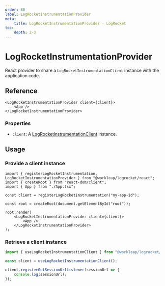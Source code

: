 ```yaml
---
order: 80
label: LogRocketInstrumentationProvider
meta:
    title: LogRocketInstrumentationProvider - LogRocket
toc:
    depth: 2-3
---
```


# LogRocketInstrumentationProvider

React provider to share a `LogRocketInstrumentationClient` instance with the application code.

## Reference

```tsx
<LogRocketInstrumentationProvider client={client}>
    <App />
</LogRocketInstrumentationProvider>
```

### Properties

- `client`: A [LogRocketInstrumentationClient](./LogRocketInstrumentationClient.md) instance.

## Usage

### Provide a client instance

```tsx !#10-12
import { registerLogRocketInstrumentation, LogRocketInstrumentationProvider } from "@workleap/logrocket/react";
import { createRoot } from "react-dom/client";
import { App } from "./App.tsx";

const client = registerLogRocketInstrumentation("my-app-id");

const root = createRoot(document.getElementById("root"));

root.render(
    <LogRocketInstrumentationProvider client={client}>
        <App />
    </LogRocketInstrumentationProvider>
);
```

### Retrieve a client instance

```ts !#3
import { useLogRocketInstrumentationClient } from "@workleap/logrocket/react";

const client = useLogRocketInstrumentationClient();

client.registerGetSessionUrlListener(sessionUrl => {
    console.log(sessionUrl);
});
```
